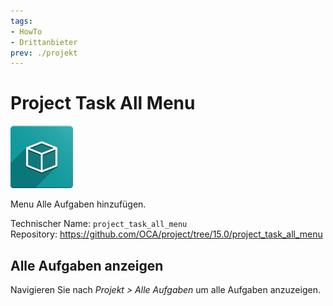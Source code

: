 ```yaml
---
tags:
- HowTo
- Drittanbieter
prev: ./projekt
---
```

# Project Task All Menu
![icon_oms_box](assets/icon_oms_box.png)

Menu Alle Aufgaben hinzufügen.

Technischer Name: `project_task_all_menu`\
Repository: <https://github.com/OCA/project/tree/15.0/project_task_all_menu>

## Alle Aufgaben anzeigen

Navigieren Sie nach *Projekt > Alle Aufgaben* um alle Aufgaben anzuzeigen.
